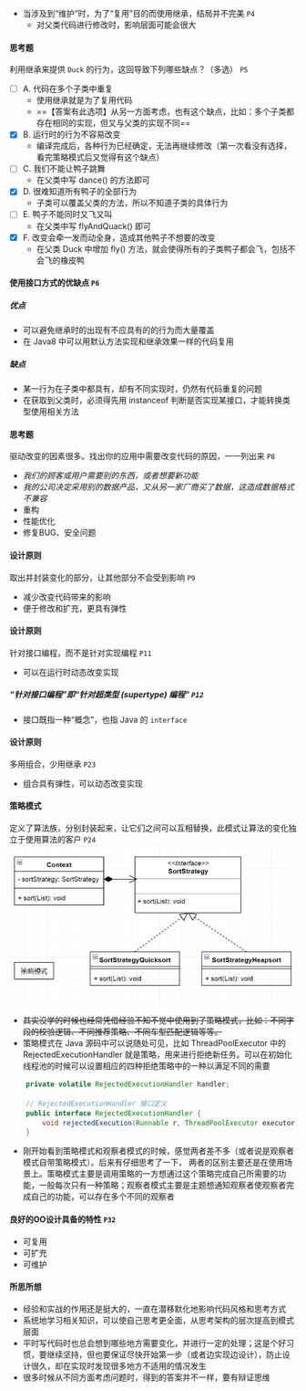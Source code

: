 - 当涉及到“维护”时，为了“复用”目的而使用继承，结局并不完美 `P4`
    - 对父类代码进行修改时，影响层面可能会很大

#### 思考题
利用继承来提供 `Duck` 的行为，这回导致下列哪些缺点？（多选） `P5`
- [ ] A. 代码在多个子类中重复
    - 使用继承就是为了复用代码
    - ==【答案有此选项】从另一方面考虑，也有这个缺点，比如：多个子类都存在相同的实现，但又与父类的实现不同==
- [x] B. 运行时的行为不容易改变
    - 编译完成后，各种行为已经确定，无法再继续修改（第一次看没有选择，看完策略模式后又觉得有这个缺点）
- [ ] C. 我们不能让鸭子跳舞
    - 在父类中写 dance() 的方法即可
- [x] D. 很难知道所有鸭子的全部行为
    - 子类可以覆盖父类的方法，所以不知道子类的具体行为
- [ ] E. 鸭子不能同时又飞又叫
    - 在父类中写 flyAndQuack() 即可
- [x] F. 改变会牵一发而动全身，造成其他鸭子不想要的改变
    - 在父类 Duck 中增加 fly() 方法，就会使得所有的子类鸭子都会飞，包括不会飞的橡皮鸭

#### 使用接口方式的优缺点 `P6`
##### 优点
- 可以避免继承时的出现有不应具有的的行为而大量覆盖
- 在 Java8 中可以用默认方法实现和继承效果一样的代码复用
##### 缺点
- 某一行为在子类中都具有，却有不同实现时，仍然有代码重复的问题
- 在获取到父类时，必须得先用 instanceof 判断是否实现某接口，才能转换类型使用相关方法

#### 思考题
驱动改变的因素很多。找出你的应用中需要改变代码的原因，一一列出来 `P8`
- *我们的顾客或用户需要别的东西，或者想要新功能*
- *我的公司决定采用别的数据产品，又从另一家厂商买了数据，这造成数据格式不兼容*
- 重构
- 性能优化
- 修复BUG、安全问题

#### 设计原则
取出并封装变化的部分，让其他部分不会受到影响 `P9`
- 减少改变代码带来的影响
- 便于修改和扩充，更具有弹性

#### 设计原则
针对接口编程，而不是针对实现编程 `P11`
- 可以在运行时动态改变实现

##### “针对接口编程”即“针对超类型 (supertype) 编程” `P12`
- 接口既指一种“概念”，也指 Java 的 `interface`

#### 设计原则
多用组合，少用继承 `P23`
- 组合具有弹性，可以动态改变实现

#### 策略模式
定义了算法族，分别封装起来，让它们之间可以互相替换，此模式让算法的变化独立于使用算法的客户 `P24`
![策略模式](./img/01.%20策略模式.jpg)
- ~~其实没学的时候也经常凭借经验不知不觉中使用到了策略模式，比如：不同字段的校验逻辑、不同推荐策略、不同车型匹配逻辑等等。~~ 
- 策略模式在 Java 源码中可以说随处可见，比如 ThreadPoolExecutor 中的 RejectedExecutionHandler 就是策略，用来进行拒绝新任务。可以在初始化线程池的时候可以设置相应的四种拒绝策略中的一种以满足不同的需要
```java
    private volatile RejectedExecutionHandler handler;
    
    // RejectedExecutionHandler 接口定义
    public interface RejectedExecutionHandler {
        void rejectedExecution(Runnable r, ThreadPoolExecutor executor);
    }
```
- 刚开始看到策略模式和观察者模式的时候，感觉两者差不多（或者说是观察者模式自带策略模式）。后来有仔细思考了一下， 两者的区别主要还是在使用场景上。策略模式主要是调用策略的一方想通过这个策略完成自己所需要的功能，一般每次只有一种策略；观察者模式主要是主题想通知观察者使观察者完成自己的功能，可以存在多个不同的观察者

#### 良好的OO设计具备的特性 `P32`
- 可复用
- 可扩充
- 可维护

#### 所思所想
- 经验和实战的作用还是挺大的，一直在潜移默化地影响代码风格和思考方式
- 系统地学习相关知识，可以使自己思考更全面，从思考架构的层次提高到模式层面
- 平时写代码时也总会想到哪些地方需要变化，并进行一定的处理；这是个好习惯，要继续坚持，但也要保证尽快开始第一步（或者边实现边设计），防止设计很久，却在实现时发现很多地方不适用的情况发生
- 很多时候从不同方面考虑问题时，得到的答案并不一样，要有辩证思维